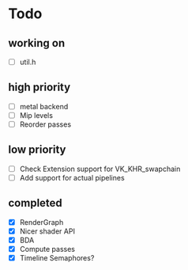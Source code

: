 # Todo

## working on

- [ ] util.h

## high priority

- [ ] metal backend
- [ ] Mip levels
- [ ] Reorder passes

## low priority

- [ ] Check Extension support for VK_KHR_swapchain  
- [ ] Add support for actual pipelines

## completed

- [x] RenderGraph
- [x] Nicer shader API
- [x] BDA
- [x] Compute passes
- [x] Timeline Semaphores?

